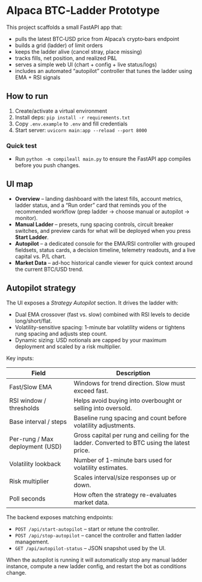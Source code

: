 # Alpaca BTC‑Ladder Prototype

This project scaffolds a small FastAPI app that:
- pulls the latest BTC‑USD price from Alpaca’s crypto‑bars endpoint
- builds a grid (ladder) of limit orders
- keeps the ladder alive (cancel stray, place missing)
- tracks fills, net position, and realized P&L
- serves a simple web UI (chart + config + live status/logs)
- includes an automated “autopilot” controller that tunes the ladder using EMA + RSI signals

## How to run

1. Create/activate a virtual environment
2. Install deps: `pip install -r requirements.txt`
3. Copy `.env.example` to `.env` and fill credentials
4. Start server: `uvicorn main:app --reload --port 8000`

### Quick test

- Run `python -m compileall main.py` to ensure the FastAPI app compiles before you push changes.

## UI map

- **Overview** – landing dashboard with the latest fills, account metrics, ladder status, and a “Run order” card that reminds you of the recommended workflow (prep ladder → choose manual or autopilot → monitor).
- **Manual Ladder** – presets, rung spacing controls, circuit breaker switches, and preview cards for what will be deployed when you press **Start Ladder**.
- **Autopilot** – a dedicated console for the EMA/RSI controller with grouped fieldsets, status cards, a decision timeline, telemetry readouts, and a live capital vs. P/L chart.
- **Market Data** – ad-hoc historical candle viewer for quick context around the current BTC/USD trend.

## Autopilot strategy

The UI exposes a *Strategy Autopilot* section. It drives the ladder with:

- Dual EMA crossover (fast vs. slow) combined with RSI levels to decide long/short/flat.
- Volatility-sensitive spacing: 1-minute bar volatility widens or tightens rung spacing and adjusts step count.
- Dynamic sizing: USD notionals are capped by your maximum deployment and scaled by a risk multiplier.

Key inputs:

| Field | Description |
| --- | --- |
| Fast/Slow EMA | Windows for trend direction. Slow must exceed fast. |
| RSI window / thresholds | Helps avoid buying into overbought or selling into oversold. |
| Base interval / steps | Baseline rung spacing and count before volatility adjustments. |
| Per-rung / Max deployment (USD) | Gross capital per rung and ceiling for the ladder. Converted to BTC using the latest price. |
| Volatility lookback | Number of 1-minute bars used for volatility estimates. |
| Risk multiplier | Scales interval/size responses up or down. |
| Poll seconds | How often the strategy re-evaluates market data. |

The backend exposes matching endpoints:

- `POST /api/start-autopilot` – start or retune the controller.
- `POST /api/stop-autopilot` – cancel the controller and flatten ladder management.
- `GET /api/autopilot-status` – JSON snapshot used by the UI.

When the autopilot is running it will automatically stop any manual ladder instance, compute a new ladder config, and restart the bot as conditions change.
